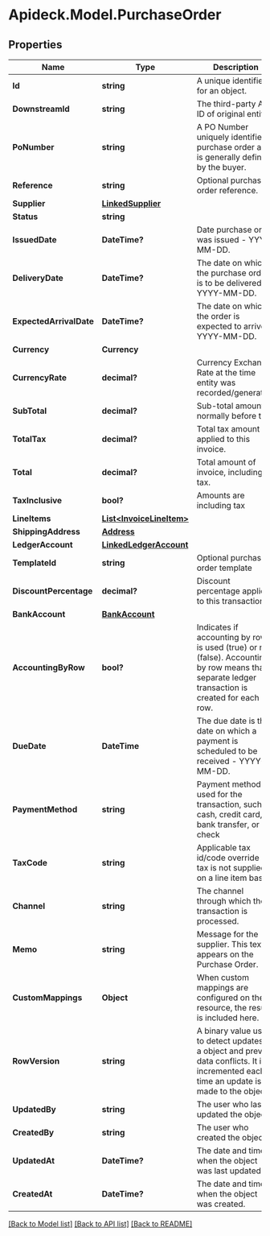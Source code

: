 # Apideck.Model.PurchaseOrder

## Properties

Name | Type | Description | Notes
------------ | ------------- | ------------- | -------------
**Id** | **string** | A unique identifier for an object. | [optional] [readonly] 
**DownstreamId** | **string** | The third-party API ID of original entity | [optional] [readonly] 
**PoNumber** | **string** | A PO Number uniquely identifies a purchase order and is generally defined by the buyer. | [optional] 
**Reference** | **string** | Optional purchase order reference. | [optional] 
**Supplier** | [**LinkedSupplier**](LinkedSupplier.md) |  | [optional] 
**Status** | **string** |  | [optional] 
**IssuedDate** | **DateTime?** | Date purchase order was issued - YYYY-MM-DD. | [optional] 
**DeliveryDate** | **DateTime?** | The date on which the purchase order is to be delivered - YYYY-MM-DD. | [optional] 
**ExpectedArrivalDate** | **DateTime?** | The date on which the order is expected to arrive - YYYY-MM-DD. | [optional] 
**Currency** | **Currency** |  | [optional] 
**CurrencyRate** | **decimal?** | Currency Exchange Rate at the time entity was recorded/generated. | [optional] 
**SubTotal** | **decimal?** | Sub-total amount, normally before tax. | [optional] 
**TotalTax** | **decimal?** | Total tax amount applied to this invoice. | [optional] 
**Total** | **decimal?** | Total amount of invoice, including tax. | [optional] 
**TaxInclusive** | **bool?** | Amounts are including tax | [optional] 
**LineItems** | [**List&lt;InvoiceLineItem&gt;**](InvoiceLineItem.md) |  | [optional] 
**ShippingAddress** | [**Address**](Address.md) |  | [optional] 
**LedgerAccount** | [**LinkedLedgerAccount**](LinkedLedgerAccount.md) |  | [optional] 
**TemplateId** | **string** | Optional purchase order template | [optional] 
**DiscountPercentage** | **decimal?** | Discount percentage applied to this transaction. | [optional] 
**BankAccount** | [**BankAccount**](BankAccount.md) |  | [optional] 
**AccountingByRow** | **bool?** | Indicates if accounting by row is used (true) or not (false). Accounting by row means that a separate ledger transaction is created for each row. | [optional] 
**DueDate** | **DateTime** | The due date is the date on which a payment is scheduled to be received - YYYY-MM-DD. | [optional] 
**PaymentMethod** | **string** | Payment method used for the transaction, such as cash, credit card, bank transfer, or check | [optional] 
**TaxCode** | **string** | Applicable tax id/code override if tax is not supplied on a line item basis. | [optional] 
**Channel** | **string** | The channel through which the transaction is processed. | [optional] 
**Memo** | **string** | Message for the supplier. This text appears on the Purchase Order. | [optional] 
**CustomMappings** | **Object** | When custom mappings are configured on the resource, the result is included here. | [optional] [readonly] 
**RowVersion** | **string** | A binary value used to detect updates to a object and prevent data conflicts. It is incremented each time an update is made to the object. | [optional] 
**UpdatedBy** | **string** | The user who last updated the object. | [optional] [readonly] 
**CreatedBy** | **string** | The user who created the object. | [optional] [readonly] 
**UpdatedAt** | **DateTime?** | The date and time when the object was last updated. | [optional] [readonly] 
**CreatedAt** | **DateTime?** | The date and time when the object was created. | [optional] [readonly] 

[[Back to Model list]](../README.md#documentation-for-models) [[Back to API list]](../README.md#documentation-for-api-endpoints) [[Back to README]](../README.md)


